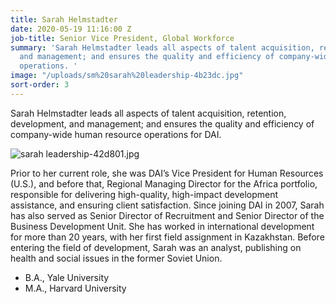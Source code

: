 ```yaml
---
title: Sarah Helmstadter
date: 2020-05-19 11:16:00 Z
job-title: Senior Vice President, Global Workforce
summary: 'Sarah Helmstadter leads all aspects of talent acquisition, retention, development,
  and management; and ensures the quality and efficiency of company-wide human resource
  operations. '
image: "/uploads/sm%20sarah%20leadership-4b23dc.jpg"
sort-order: 3
---
```


Sarah Helmstadter leads all aspects of talent acquisition, retention, development, and management; and ensures the quality and efficiency of company-wide human resource operations for DAI. 

![sarah leadership-42d801.jpg](/uploads/sarah%20leadership-42d801.jpg)

Prior to her current role, she was DAI’s Vice President for Human Resources (U.S.), and before that, Regional Managing Director for the Africa portfolio, responsible for delivering high-quality, high-impact development assistance, and ensuring client satisfaction. Since joining DAI in 2007, Sarah has also served as Senior Director of Recruitment and Senior Director of the Business Development Unit. She has worked in international development for more than 20 years, with her first field assignment in Kazakhstan. Before entering the field of development, Sarah was an analyst, publishing on health and social issues in the former Soviet Union.

* B.A., Yale University
* M.A., Harvard University